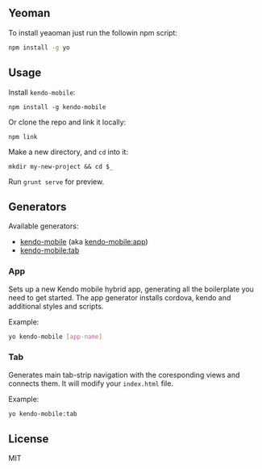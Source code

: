 ## Yeoman

To install yeaoman just run the followin npm script:

```bash
npm install -g yo
```

## Usage

Install `kendo-mobile`:
```
npm install -g kendo-mobile
```
Or clone the repo and link it locally:

```
npm link
```

Make a new directory, and `cd` into it:
```
mkdir my-new-project && cd $_
```

Run `grunt serve` for preview.

## Generators

Available generators:

* [kendo-mobile](#app) (aka [kendo-mobile:app](#app))
* [kendo-mobile:tab](#tab)

### App
Sets up a new Kendo mobile hybrid app, generating all the boilerplate you need to get started. The app generator  installs cordova, kendo and additional styles and scripts.

Example:
```bash
yo kendo-mobile [app-name]
```

### Tab
Generates main tab-strip navigation with the coresponding views and connects them. It will modify your `index.html` file.

Example:
```bash
yo kendo-mobile:tab
```

## License

MIT
